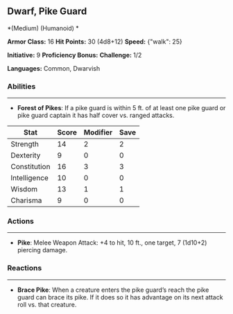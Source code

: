 ## Dwarf, Pike Guard
*(Medium) (Humanoid) *

**Armor Class:** 16
**Hit Points:** 30 (4d8+12)
**Speed:** {"walk": 25}

**Initiative:** 9
**Proficiency Bonus:**
**Challenge:** 1/2

**Languages:** Common, Dwarvish

### Abilities
 --- 
- **Forest of Pikes**: If a pike guard is within 5 ft. of at least one pike guard or pike guard captain it has half cover vs. ranged attacks.



| Stat | Score | Modifier | Save |
| ---- | ---- | ---- | ---- |
| Strength | 14 | 2 | 2 |
| Dexterity | 9 | 0 | 0 |
| Constitution | 16 | 3 | 3 |
| Intelligence | 10 | 0 | 0 |
| Wisdom | 13 | 1 | 1 |
| Charisma | 9 | 0 | 0 |

### Actions
 --- 
- **Pike**: Melee Weapon Attack: +4 to hit, 10 ft., one target, 7 (1d10+2) piercing damage.

### Reactions
 --- 
- **Brace Pike**: When a creature enters the pike guard’s reach the pike guard can brace its pike. If it does so it has advantage on its next attack roll vs. that creature.

